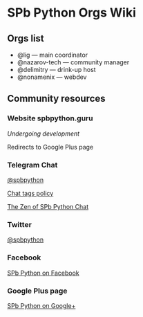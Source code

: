 # SPb Python Orgs Wiki

## Orgs list

* @lig — main coordinator
* @nazarov-tech — community manager
* @delimitry — drink-up host
* @nonamenix — webdev

## Community resources

### Website spbpython.guru

*Undergoing development*

Redirects to Google Plus page

### Telegram Chat

[@spbpython](https://t.me/spbpython)

[Chat tags policy](/chat/tags.md)

[The Zen of SPb Python Chat](/chat/this.md)

### Twitter

[@spbpython](https://twitter.com/spbpython)

### Facebook

[SPb Python on Facebook](https://www.facebook.com/spbpython/)

### Google Plus page

[SPb Python on Google+](https://plus.google.com/communities/107328406287050920928)
